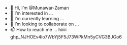 - 👋 Hi, I’m @Munawar-Zaman
- 👀 I’m interested in ...
- 🌱 I’m currently learning ...
- 💞️ I’m looking to collaborate on ...
- 📫 How to reach me ...
hiiiii
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


<!---
Munawar-Zaman/Munawar-Zaman is a ✨ special ✨ repository because its `README.md` (this file) appears on your GitHub profile.
You can click the Preview link to take a look at your changes.
--->
